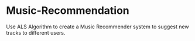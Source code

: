 # Music-Recommendation

Use ALS Algorithm to create a Music Recommender system to suggest new
tracks to different users.
